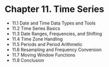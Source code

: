 # Chapter 11. Time Series
* 11.1 Date and Time Data Types and Tools
* 11.2 Time Series Basics
* 11.3 Date Ranges, Frequencies, and Shifting
* 11.4 Time Zone Handling
* 11.5 Periods and Period Arithmetic
* 11.6 Resampling and Frequency Conversion
* 11.7 Moving Window Functions
* 11.8 Conclusion